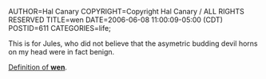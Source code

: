 AUTHOR=Hal Canary
COPYRIGHT=Copyright Hal Canary / ALL RIGHTS RESERVED
TITLE=wen
DATE=2006-06-08 11:00:09-05:00 (CDT)
POSTID=611
CATEGORIES=life;

This is for Jules, who did not believe that the asymetric budding devil horns on my head were in fact benign.

[Definition of **wen**](http://www.britannica.com/ebi/article-9340120).
